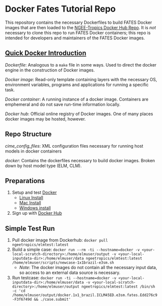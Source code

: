 # Docker Fates Tutorial Repo

This repository contains the necessary Dockerfiles to build FATES Docker images that are then loaded to the [NGEE-Tropics Docker Hub Repo](https://hub.docker.com/orgs/ngeetropics/repositories).  It is *not* necessary to clone this repo to run FATES Docker containers; this repo is intended for developers and maintainers of the FATES Docker images.

## [Quick Docker Introduction](https://docs.docker.com/engine/docker-overview/)

*Dockerfile*: Analogous to a `make` file in some ways.  Used to direct the docker engine in the construction of Docker images.  

*Docker image*: Read-only template containing layers with the necessary OS, environment variables, programs and applications for running a specific task.

*Docker container*: A running instance of a docker image.  Containers are emphemeral and do not save run-time information locally.

*Docker hub*: Official online registry of Docker images.  One of many places docker images may be hosted, however.


## Repo Structure

*cime_config_files*: XML configuration files necessary for running host models in docker containers

*docker*: Contains the dockerfiles necessary to build docker images.  Broken down by host model type (ELM, CLM).

## Preparations

1. Setup and test [Docker](https://docs.docker.com/install/)
    - [Linux Install](https://docs.docker.com/install/)
    - [Mac Install](https://docs.docker.com/docker-for-mac/)
    - [Windows install](https://docs.docker.com/docker-for-windows/)
2. Sign up with [Docker Hub](https://hub.docker.com/)

## Simple Test Run

1. Pull docker image from Dockerhub: `docker pull ngeetropics/elmtest:latest`
2. Build a simple case: `docker run --rm -ti --hostname=docker -v <your-local-scratch-directory>:/home/elmuser/output -v <your-local-inputdata-dir>:/home/elmuser/data ngeetropics/elmtest:latest /home/elmuser/scripts/newcase-1x1brazil-e3sm.sh`
    - *Note*: The docker images do not contain all the necessary input data, so access to an external data source is necessary.
3. Run testcase: `docker run -ti --hostname=docker -v <your-local-inputdata-dir>:/home/elmuser/data -v <your-local-scratch-directory>:/home/elmuser/output ngeetropics/elmtest:latest /bin/sh -c 'cd /home/elmuser/output/docker.1x1_brazil.ICLM45ED.e3sm.fates.Edd276c9-F3f6749d && ./case.submit'`